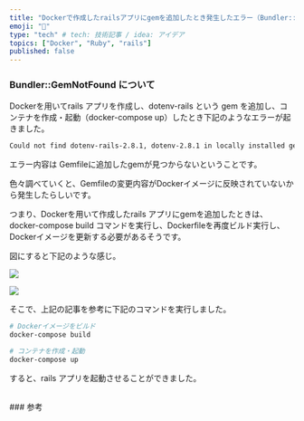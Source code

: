 ```yaml
---
title: "Dockerで作成したrailsアプリにgemを追加したとき発生したエラー（Bundler::GemNotFound）の解決方法"
emoji: "🐒"
type: "tech" # tech: 技術記事 / idea: アイデア
topics: ["Docker", "Ruby", "rails"]
published: false
---
```


### Bundler::GemNotFound について

Dockerを用いてrails アプリを作成し、dotenv-rails という gem を追加し、コンテナを作成・起動（docker-compose up）したとき下記のようなエラーが起きました。

```bash
Could not find dotenv-rails-2.8.1, dotenv-2.8.1 in locally installed gems (Bundler::GemNotFound)
```

エラー内容は Gemfileに追加したgemが見つからないということです。

色々調べていくと、Gemfileの変更内容がDockerイメージに反映されていないから発生したらしいです。

つまり、Dockerを用いて作成したrails アプリにgemを追加したときは、docker-compose build コマンドを実行し、Dockerfileを再度ビルド実行し、Dockerイメージを更新する必要があるそうです。

図にすると下記のような感じ。

![](https://storage.googleapis.com/zenn-user-upload/d4cc704ed235-20230909.png)

![](https://storage.googleapis.com/zenn-user-upload/0b86f27e215e-20230909.png)

そこで、上記の記事を参考に下記のコマンドを実行しました。

```bash
# Dockerイメージをビルド
docker-compose build

# コンテナを作成・起動
docker-compose up
```

すると、rails アプリを起動させることができました。

<br>
### 参考
<https://qiita.com/koyo-miyamura/items/5f1d123046917782e111>
<https://qiita.com/mom0tomo/items/2e7f7c2dbe2855b2c91d>
<https://qiita.com/hokita222/items/49f4ca54835e08fdd6b2>
<https://mashoo1101.hatenablog.com/entry/2022/02/23/130001>
